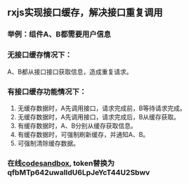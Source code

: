 ## rxjs实现接口缓存，解决接口重复调用

### 举例：组件A、B都需要用户信息

### 无接口缓存情况下：
A、B都从接口接口获取信息，造成重复请求。

### 有接口缓存功能情况下：
1. 无缓存数据时，A先调用接口，请求完成前，B等待请求完成。
2. 无缓存数据时，A先调用接口，请求完成后，B从缓存获取。
3. 有缓存数据时，A、B分别从缓存获取信息。
4. 有缓存数据时，可强制刷新缓存，并通知A、B。
5. 可强制清除缓存数据。

### 在线[codesandbox](https://codesandbox.io/s/a-cached-request-n586kw), token替换为qfbMTp642uwaIldU6LpJeYcT44U2Sbwv
